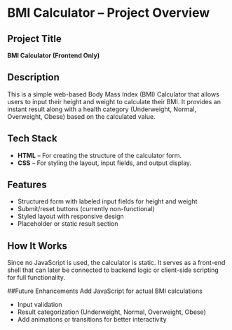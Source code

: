 # BMI Calculator – Project Overview

## Project Title
**BMI Calculator (Frontend Only)**

## Description
This is a simple web-based Body Mass Index (BMI) Calculator that allows users to input their height and weight to calculate their BMI. It provides an instant result along with a health category (Underweight, Normal, Overweight, Obese) based on the calculated value.

## Tech Stack
- **HTML** – For creating the structure of the calculator form.
- **CSS** – For styling the layout, input fields, and output display.

## Features
- Structured form with labeled input fields for height and weight
- Submit/reset buttons (currently non-functional)
- Styled layout with responsive design
- Placeholder or static result section

## How It Works
Since no JavaScript is used, the calculator is static. It serves as a front-end shell that can later be connected to backend logic or client-side scripting for full functionality.

##Future Enhancements
 Add JavaScript for actual BMI calculations
- Input validation
- Result categorization (Underweight, Normal, Overweight, Obese)
- Add animations or transitions for better interactivity